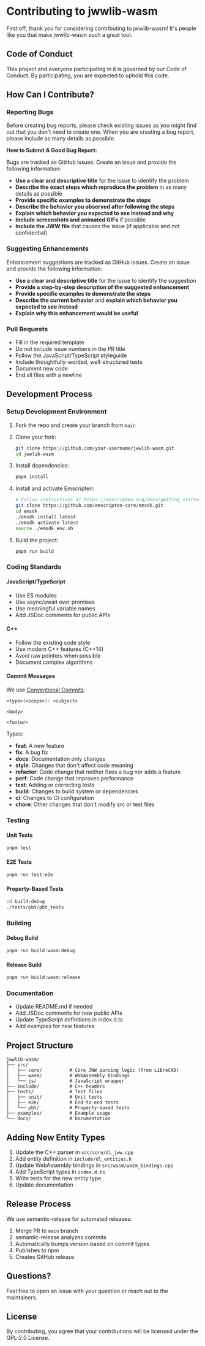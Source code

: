 # Contributing to jwwlib-wasm

First off, thank you for considering contributing to jwwlib-wasm! It's people like you that make jwwlib-wasm such a great tool.

## Code of Conduct

This project and everyone participating in it is governed by our Code of Conduct. By participating, you are expected to uphold this code.

## How Can I Contribute?

### Reporting Bugs

Before creating bug reports, please check existing issues as you might find out that you don't need to create one. When you are creating a bug report, please include as many details as possible.

**How to Submit A Good Bug Report:**

Bugs are tracked as GitHub issues. Create an issue and provide the following information:

* **Use a clear and descriptive title** for the issue to identify the problem
* **Describe the exact steps which reproduce the problem** in as many details as possible
* **Provide specific examples to demonstrate the steps**
* **Describe the behavior you observed after following the steps**
* **Explain which behavior you expected to see instead and why**
* **Include screenshots and animated GIFs** if possible
* **Include the JWW file** that causes the issue (if applicable and not confidential)

### Suggesting Enhancements

Enhancement suggestions are tracked as GitHub issues. Create an issue and provide the following information:

* **Use a clear and descriptive title** for the issue to identify the suggestion
* **Provide a step-by-step description of the suggested enhancement**
* **Provide specific examples to demonstrate the steps**
* **Describe the current behavior** and **explain which behavior you expected to see instead**
* **Explain why this enhancement would be useful**

### Pull Requests

* Fill in the required template
* Do not include issue numbers in the PR title
* Follow the JavaScript/TypeScript styleguide
* Include thoughtfully-worded, well-structured tests
* Document new code
* End all files with a newline

## Development Process

### Setup Development Environment

1. Fork the repo and create your branch from `main`
2. Clone your fork:
   ```bash
   git clone https://github.com/your-username/jwwlib-wasm.git
   cd jwwlib-wasm
   ```

3. Install dependencies:
   ```bash
   pnpm install
   ```

4. Install and activate Emscripten:
   ```bash
   # Follow instructions at https://emscripten.org/docs/getting_started/downloads.html
   git clone https://github.com/emscripten-core/emsdk.git
   cd emsdk
   ./emsdk install latest
   ./emsdk activate latest
   source ./emsdk_env.sh
   ```

5. Build the project:
   ```bash
   pnpm run build
   ```

### Coding Standards

#### JavaScript/TypeScript
* Use ES modules
* Use async/await over promises
* Use meaningful variable names
* Add JSDoc comments for public APIs

#### C++
* Follow the existing code style
* Use modern C++ features (C++14)
* Avoid raw pointers when possible
* Document complex algorithms

#### Commit Messages
We use [Conventional Commits](https://www.conventionalcommits.org/):

```
<type>(<scope>): <subject>

<body>

<footer>
```

Types:
* **feat**: A new feature
* **fix**: A bug fix
* **docs**: Documentation only changes
* **style**: Changes that don't affect code meaning
* **refactor**: Code change that neither fixes a bug nor adds a feature
* **perf**: Code change that improves performance
* **test**: Adding or correcting tests
* **build**: Changes to build system or dependencies
* **ci**: Changes to CI configuration
* **chore**: Other changes that don't modify src or test files

### Testing

#### Unit Tests
```bash
pnpm test
```

#### E2E Tests
```bash
pnpm run test:e2e
```

#### Property-Based Tests
```bash
cd build-debug
./tests/pbt/pbt_tests
```

### Building

#### Debug Build
```bash
pnpm run build:wasm:debug
```

#### Release Build
```bash
pnpm run build:wasm:release
```

### Documentation

* Update README.md if needed
* Add JSDoc comments for new public APIs
* Update TypeScript definitions in index.d.ts
* Add examples for new features

## Project Structure

```
jwwlib-wasm/
├── src/
│   ├── core/          # Core JWW parsing logic (from LibreCAD)
│   ├── wasm/          # WebAssembly bindings
│   └── js/            # JavaScript wrapper
├── include/           # C++ headers
├── tests/             # Test files
│   ├── unit/          # Unit tests
│   ├── e2e/           # End-to-end tests
│   └── pbt/           # Property-based tests
├── examples/          # Example usage
└── docs/              # Documentation
```

## Adding New Entity Types

1. Update the C++ parser in `src/core/dl_jww.cpp`
2. Add entity definition in `include/dl_entities.h`
3. Update WebAssembly bindings in `src/wasm/wasm_bindings.cpp`
4. Add TypeScript types in `index.d.ts`
5. Write tests for the new entity type
6. Update documentation

## Release Process

We use semantic-release for automated releases:

1. Merge PR to `main` branch
2. semantic-release analyzes commits
3. Automatically bumps version based on commit types
4. Publishes to npm
5. Creates GitHub release

## Questions?

Feel free to open an issue with your question or reach out to the maintainers.

## License

By contributing, you agree that your contributions will be licensed under the GPL-2.0 License.